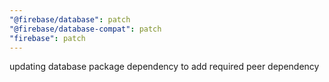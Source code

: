 ```yaml
---
"@firebase/database": patch
"@firebase/database-compat": patch
"firebase": patch
---
```


updating database package dependency to add required peer dependency
